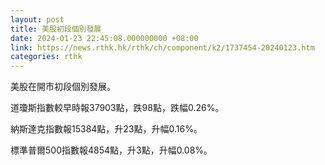 ```yaml
---
layout: post
title: 美股初段個別發展
date: 2024-01-23 22:45:08.000000000 +08:00
link: https://news.rthk.hk/rthk/ch/component/k2/1737454-20240123.htm
categories: rthk
---
```


美股在開市初段個別發展。

道瓊斯指數較早時報37903點，跌98點，跌幅0.26%。

納斯達克指數報15384點，升23點，升幅0.16%。

標準普爾500指數報4854點，升3點，升幅0.08%。
